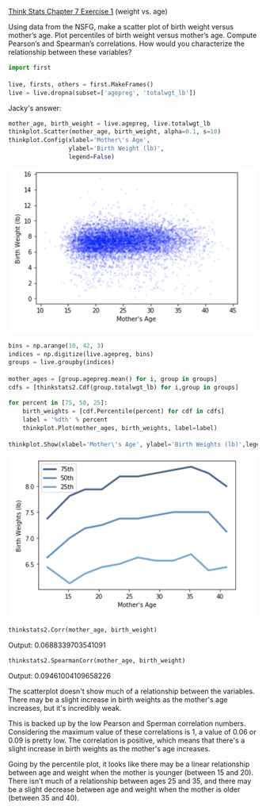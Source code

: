 [Think Stats Chapter 7 Exercise 1](http://greenteapress.com/thinkstats2/html/thinkstats2008.html#toc70) (weight vs. age)

Using data from the NSFG, make a scatter plot of birth weight versus mother’s age. Plot percentiles of birth weight versus mother’s age. Compute Pearson’s and Spearman’s correlations. How would you characterize the relationship between these variables?

```python
import first

live, firsts, others = first.MakeFrames()
live = live.dropna(subset=['agepreg', 'totalwgt_lb'])
```

Jacky's answer:
```python
mother_age, birth_weight = live.agepreg, live.totalwgt_lb
thinkplot.Scatter(mother_age, birth_weight, alpha=0.1, s=10)
thinkplot.Config(xlabel='Mother\'s Age',
                 ylabel='Birth Weight (lb)',
                 legend=False)
```
![image1](https://github.com/jackywlu/dsp/blob/master/lessons/statistics/Exercise%207-1%20Image%201.png)

```python
bins = np.arange(10, 42, 3)
indices = np.digitize(live.agepreg, bins)
groups = live.groupby(indices)

mother_ages = [group.agepreg.mean() for i, group in groups]
cdfs = [thinkstats2.Cdf(group.totalwgt_lb) for i,group in groups]
```

```python
for percent in [75, 50, 25]:
    birth_weights = [cdf.Percentile(percent) for cdf in cdfs]
    label = '%dth' % percent
    thinkplot.Plot(mother_ages, birth_weights, label=label)

thinkplot.Show(xlabel='Mother\'s Age', ylabel='Birth Weights (lb)',legend=True)
```

![image2](https://github.com/jackywlu/dsp/blob/master/lessons/statistics/Exercise%207-1%20Image%202.png)

```python
thinkstats2.Corr(mother_age, birth_weight)
```
Output:
0.0688339703541091

```python
thinkstats2.SpearmanCorr(mother_age, birth_weight)
```

Output:
0.09461004109658226

The scatterplot doesn't show much of a relationship between the variables. There may be a slight increase in birth weights as the mother's age increases, but it's incredibly weak. 

This is backed up by the low Pearson and Sperman correlation numbers. Considering the maximum value of these correlations is 1, a value of 0.06 or 0.09 is pretty low. The correlation is positive, which means that there's a slight increase in birth weights as the mother's age increases.

Going by the percentile plot, it looks like there may be a linear relationship between age and weight when the mother is younger (between 15 and 20). There isn't much of a relationship between ages 25 and 35, and there may be a slight decrease between age and weight when the mother is older (between 35 and 40).

